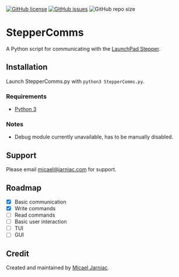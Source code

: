 [![GitHub license](https://img.shields.io/github/license/MicaelJarniac/StepperComms?style=flat-square)](https://github.com/MicaelJarniac/StepperComms/blob/master/LICENSE)
[![GitHub issues](https://img.shields.io/github/issues/MicaelJarniac/StepperComms?style=flat-square)](https://github.com/MicaelJarniac/StepperComms/issues)
![GitHub repo size](https://img.shields.io/github/repo-size/MicaelJarniac/StepperComms?style=flat-square)

# StepperComms
A Python script for communicating with the [LaunchPad Stepper][lpstepper].

## Installation
Launch StepperComms.py with `python3 StepperComms.py`.

### Requirements
- [Python 3][py3]

### Notes
- Debug module currently unavailable, has to be manually disabled.

## Support
Please email [micael@jarniac.com][mailmicael] for support.

## Roadmap
- [x] Basic communication
- [x] Write commands
- [ ] Read commands
- [ ] Basic user interaction
- [ ] TUI
- [ ] GUI

## Credit
Created and maintained by [Micael Jarniac][githubmicael].

<!-- Description -->
[lpstepper]: https://github.com/MicaelJarniac/LaunchPad-Stepper "MicaelJarniac/LaunchPad-Stepper"
[launchpad]: http://ti.com/tool/MSP-EXP430G2 "MSP-EXP430G2 LaunchPad"
[stepperdriver]: http://ti.com/tool/BOOST-DRV8711 "BOOST-DRV8711 BoosterPack"

<!-- Installation -->
<!-- Requirements -->
[py3]: https://python.org "Python.org"

<!-- Support -->
[mailmicael]: mailto:micael@jarniac.com "micael@jarniac.com"

<!-- Credit -->
[githubmicael]: https://github.com/MicaelJarniac

